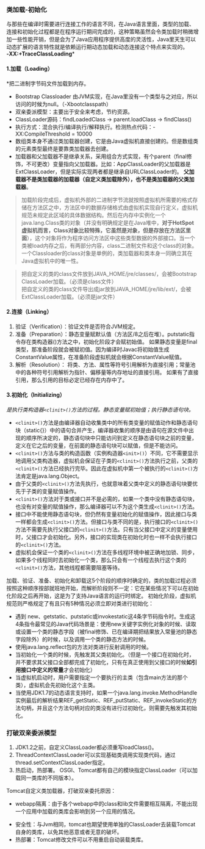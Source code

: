 ### 类加载-初始化
与那些在编译时需要进行连接工作的语言不同，在Java语言里面，类型的加载、连接和初始化过程都是在程序运行期间完成的，这种策略虽然会令类加载时稍微增加一些性能开销，但是会为了Java应用程序提供高度的灵活性，Java里天生可以动态扩展的语言特性就是依赖运行期动态加载和动态连接这个特点来实现的。  
**-XX:+TraceClassLoading***
#### 1.加载（Loading）  
*把二进制字节码文件加载到内存。
- Bootstrap Classloader 由JVM实现，在Java里没有一个类型与之对应，所以访问的时候为null。（-Xbootclasspath） 
- 双亲委派模型：主要出于安全来考虑，节约资源。
- ClassLoader源码：findLoadedClass -> parent.loadClass -> findClass()
- 执行方式：混合执行/编译执行/解释执行。检测热点代码：-XX:CompileThreshold = 10000
- 数组类本身不通过类加载器创建，它是由Java虚拟机直接创建的。但是数组类的元素类型最终是要靠类加载器去创建。
- 加载器和父加载器不是继承关系，采用组合方式实现，有个parent（final修饰，不可更改）变量指向父加载器。比如：AppClassLoader的父加载器是ExtClassLoader，但是实际实现两者都是继承自URLClassLoader的。
**父加载器不是类加载器的加载器（自定义类加载除外），也不是类加载器的父类加载器**。
> 加载阶段完成后，虚拟机外部的二进制字节流就按照虚拟机所需要的格式存储在方法区之中，方法区中的数据存储格式由虚拟机实现自行定义，虚拟机规范未规定此区域的具体数据结构。然后在内存中实例化一个java.lang.Class类的对象（并没有明确规定是在Java堆中，**对于HotSpot虚拟机而言，Class对象比较特殊，它虽然是对象，但是存放在方法区里面**），这个对象将作为程序访问方法区中这些类型数据的外部接口。当一个类被load内存之后，有两部分内容，class二进制文件和这个class的对象。一个Classloader的class对象是单例的，类加载器和类本身一同确立其在Java虚拟机中的唯一性。

> 把自定义的类的class文件放到JAVA_HOME/jre/classes/，会被Bootstrap ClassLoader加载。（必须是class文件）  
> 把自定义的类的class文件导出成jar放到JAVA_HOME/jre/lib/ext/，会被ExtClassLoader加载。（必须是jar文件）
#### 2.连接（Linking）
1. 验证（Verification）：验证文件是否符合JVM规定。
2. 准备（Preparation）：静态变量赋默认值（方法区/8之后在堆）。putstatic指令存在类构造器<clinit>()方法之中，初始化阶段才会赋初始值。
    如果静态变量是final类型，那准备阶段就会被赋初值。因为编译时Javac将初始值生成ConstantValue属性，在准备阶段虚拟机就会根据ConstantValue赋值。
3. 解析（Resolution）：
    将类、方法、属性等符号引用解析为直接引用；常量池中的各种符号引用解析为指针、偏移量等内存地址的直接引用。
    如果有了直接引用，那么引用的目标必定已经存在内存中了。
#### 3.初始化（Initializing）
*是执行类构造器`<clinit>()`方法的过程。静态变量赋初始值；执行静态语句块。*
- `<clinit>()`方法是由编译器自动收集类中的所有类变量的赋值动作和静态语句块（static{}）中的语句合并产生，编译器收集的顺序是由语句在源文件中出现的顺序所决定的，静态语句块中只能访问到定义在静态语句块之前的变量，定义在它之后的变量，在前面的静态语句块可以赋值，但是不能访问。
- `<clinit>()`方法与类的构造函数（实例构造器`<init>()`）不同，它不需要显示地调用父类构造器，虚拟机会保证在子类的`<clinit>()`方法执行之前，父类的`<clinit>()`方法已经执行完毕。因此在虚拟机中第一个被执行的`<clinit>()`方法肯定是java.lang.Object。
- 由于父类的`<clinit>()`方法先执行，也就意味着父类中定义的静态语句块要优先于子类的变量赋值操作。
- `<clinit>()`方法对于类或接口并不是必需的，如果一个类中没有静态语句块，也没有对变量的赋值操作，那么编译器可以不为这个类生成`<clinit>()`方法。
- 接口中不能使用静态语句块，但仍然有变量初始化的赋值操作，因此接口与类一样都会生成`<clinit>()`方法。但接口与类不同的是，执行接口的`<clinit>()`方法不需要先执行父接口的`<clinit>()`方法。只有当父接口中定义的变量使用时，父接口才会初始化。另外，接口的实现类在初始化时也一样不会执行接口的`<clinit>()`方法。
- 虚拟机会保证一个类的`<clinit>()`方法在多线程环境中被正确地加锁、同步，如果多个线程同时去初始化一个类，那么只会有一个线程去执行这个类的`<clinit>()`方法，其他线程都需要阻塞等待。
 
加载、验证、准备、初始化和卸载这5个阶段的顺序时确定的，类的加载过程必须按照这种顺序按部就班地开始，而解析阶段则不一定：它在某些情况下可以在初始化阶段之后再开始，这是为了支持Java语言的运行时绑定。
初始化阶段，虚拟机规范则严格规定了有且只有5种情况必须立即对类进行初始化：
- 遇到 new、getstatic、putstatic或invokestatic这4条字节码指令时。生成这4条指令最常见的Java代码场景是：使用new关键字实例化对象的时候、读取或设置一个类的静态字段（被final修饰、已在编译期把结果放入常量池的静态字段除外）的时候，以及调用一个类的静态方法的时候。
- 使用java.lang.reflect包的方法对类进行反射调用的时候。
- 当初始化一个类的时候，先触发其父类初始化。（但是一个接口在初始化时，并不要求其父接口全部都完成了初始化，只有在真正使用到父接口的时候**如引用接口中定义的常量**才会初始化）
- 当虚拟机启动时，用户需要指定一个要执行的主类（包含main方法的那个类），虚拟机会先初始化这个主类。
- 当使用JDK1.7的动态语言支持时，如果一个java.lang.invoke.MethodHandle实例最后的解析结果REF_getStatic、REF_putStatic、REF_invokeStatic的方法句柄，并且这个方法句柄对应的类没有进行过初始化，则需要先触发其初始化。

### 打破双亲委派模型
1. JDK1.2之前，自定义ClassLoader都必须重写loadClass()。
2. ThreadContextClassLoader可以实现基础类调用实现类代码，通过thread.setContextClassLoader指定。
3. 热启动，热部署。 OSGI、Tomcat都有自己的模块指定ClassLoader（可以加载同一类库的不同版本）。

 Tomcat自定义类加载器，打破双亲委托原因：
+ webapp隔离：由于各个webapp中的class和lib文件需要相互隔离，不能出现一个应用中加载的类库会影响到另一个应用的情况。
- 安全性：与Jvm相同，tomcat也期望使用单独的ClassLoader去装载Tomcat自身的类库，以免其他恶意或者无意的破坏。
- 热部署：Tomcat修改文件可以不用重启自动装载类库。

